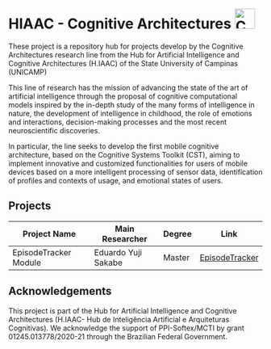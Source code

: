 # HIAAC - Cognitive Architectures <img src="./fig/arqcog-1.svg" alt="Cognitive Architecture Team Logo" width="40" height="40"> 

These project is a repository hub for projects develop by the Cognitive Architectures research line from the Hub for Artificial Intelligence and Cognitive Architectures (H.IAAC) of the State University of Campinas (UNICAMP)

This line of research has the mission of advancing the state of the art of artificial intelligence through the proposal of cognitive computational models inspired by the in-depth study of the many forms of intelligence in nature, the development of intelligence in childhood, the role of emotions and interactions, decision-making processes and the most recent neuroscientific discoveries.

In particular, the line seeks to develop the first mobile cognitive architecture, based on the Cognitive Systems Toolkit (CST), aiming to implement innovative and customized functionalities for users of mobile devices based on a more intelligent processing of sensor data, identification of profiles and contexts of usage, and emotional states of users.

## Projects

|Project Name| Main Researcher | Degree | Link|
|---|---|---|---|
|EpisodeTracker Module| Eduardo Yuji Sakabe| Master | [EpisodeTracker](https://github.com/CST-Group/EpisodeTrackerModule/tree/master)|

## Acknowledgements

This project is part of the Hub for Artificial Intelligence and Cognitive Architectures (H.IAAC- Hub de Inteligência Artificial e Arquiteturas Cognitivas). We acknowledge the support of PPI-Softex/MCTI by grant 01245.013778/2020-21 through the Brazilian Federal Government.
